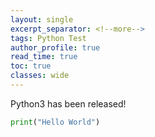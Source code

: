 ```yaml
---
layout: single
excerpt_separator: <!--more-->
tags: Python Test
author_profile: true
read_time: true
toc: true
classes: wide
---
```


Python3 has been released!

<!--more-->

``` python
print("Hello World")
```